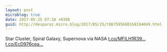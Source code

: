 ```yaml
---
layout: post
microblog: true
date: 2017-05-25 07:18 +0300
guid: http://desparoz.micro.blog/2017/05/25/t867595680168194049.html
---
```

Star Cluster, Spiral Galaxy, Supernova via NASA [t.co/MFlLH1R39...](https://t.co/MFlLH1R39N) [t.co/EcD976cea...](https://t.co/EcD976ceaj)
